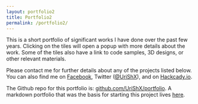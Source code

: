 ```yaml
---
layout: portfolio2
title: Portfolio2
permalink: /portfolio2/
---
```


This is a short portfolio of significant works I have done over the past few years. Clicking on the tiles will open a popup with more details about the work. Some of the tiles also have a link to code samples, 3D designs, or other relevant materials.

Please contact me for further details about any of the projects listed below. You can also find me on  [Facebook](https://www.facebook.com/uri.sh.982), Twitter ([@UriShX](https://twitter.com/UriShX)), and on [Hackcady.io](https://hackaday.io/UriSh).

The Github repo for this portfolio is: [github.com/UriShX/portfolio](https://github.com/UriShX/portfolio). A markdown portfolio that was the basis for starting this project lives [here](https://github.com/UriShX/portfolio).
